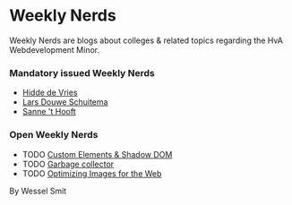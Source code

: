 # Weekly Nerds

Weekly Nerds are blogs about colleges & related topics regarding the HvA Webdevelopment Minor.

### Mandatory issued Weekly Nerds

* [Hidde de Vries](https://github.com/WesselSmit/weekly-nerd-1920/wiki/Hidde-de-Vries)
* [Lars Douwe Schuitema](https://github.com/WesselSmit/weekly-nerd-1920/wiki/Lars-Douwe-Schuitema)
* [Sanne 't Hooft](https://github.com/WesselSmit/weekly-nerd-1920/wiki/Sanne-'t-Hooft)

### Open Weekly Nerds

* TODO [Custom Elements & Shadow DOM]()
* TODO [Garbage collector]()
* TODO [Optimizing Images for the Web]()


By Wessel Smit
